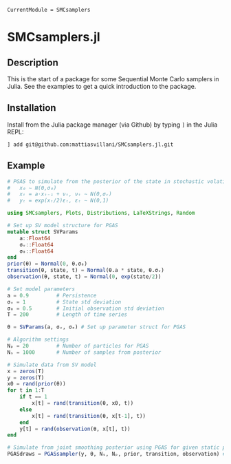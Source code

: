 ```@meta
CurrentModule = SMCsamplers
```

# SMCsamplers.jl

## Description

This is the start of a package for some Sequential Monte Carlo samplers in Julia. 
See the examples to get a quick introduction to the package.

## Installation
Install from the Julia package manager (via Github) by typing `]` in the Julia REPL:
```
] add git@github.com:mattiasvillani/SMCsamplers.jl.git
```

## Example
```julia
# PGAS to simulate from the posterior of the state in stochastic volatility (SV) model:
#   x₀ ∼ N(0,σ₀)
#   xₜ = a⋅xₜ₋₁ + νₜ, νₜ ∼ N(0,σᵥ)
#   yₜ = exp(xₜ/2)εₜ, εₜ ∼ N(0,1)

using SMCsamplers, Plots, Distributions, LaTeXStrings, Random

# Set up SV model structure for PGAS
mutable struct SVParams 
    a::Float64
    σᵥ::Float64
    σ₀::Float64
end
prior(θ) = Normal(0, θ.σ₀)
transition(θ, state, t) = Normal(θ.a * state, θ.σᵥ)  
observation(θ, state, t) = Normal(0, exp(state/2))

# Set model parameters
a = 0.9         # Persistence
σᵥ = 1          # State std deviation
σ₀ = 0.5        # Initial observation std deviation
T = 200         # Length of time series

θ = SVParams(a, σᵥ, σₑ) # Set up parameter struct for PGAS

# Algorithm settings
Nₚ = 20         # Number of particles for PGAS
Nₛ = 1000       # Number of samples from posterior

# Simulate data from SV model
x = zeros(T)
y = zeros(T)
x0 = rand(prior(θ))
for t in 1:T
    if t == 1
        x[t] = rand(transition(θ, x0, t))
    else
        x[t] = rand(transition(θ, x[t-1], t))
    end
    y[t] = rand(observation(θ, x[t], t))
end 

# Simulate from joint smoothing posterior using PGAS for given static parameters
PGASdraws = PGASsampler(y, θ, Nₛ, Nₚ, prior, transition, observation) # returns (T, 1, Nₛ) array

```

